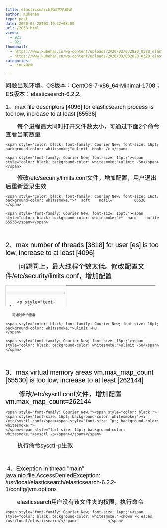 ```yaml
---
title: elasticsearch启动常见错误
author: Kubehan
type: post
date: 2020-03-28T03:19:32+08:00
url: /2033.html
views:
  - 921
  - 921
thumbnail:
  - https://www.kubehan.cn/wp-content/uploads/2020/03/032820_0320_elasticsear3.png
  - https://www.kubehan.cn/wp-content/uploads/2020/03/032820_0320_elasticsear3.png
categories:
  - Linux运维

---
```

<span style="font-size: 14pt;"><span style="color: black; font-family: Arial;">问题出现环境，OS版本：CentOS-7-x86_64-Minimal-1708；ES版本：elasticsearch-6.2.2。</span><br /> </span>

<span style="font-size: 14pt;"><span style="color: black; font-family: Arial;">1、max file descriptors [4096] for elasticsearch process is too low, increase to at least [65536]</span><br /> </span>

<span style="font-size: 14pt;"><span style="color: black; font-family: Arial;">　　每个进程最大同时打开文件数太小，可通过下面2个命令查看当前数量</span><br /> </span>

`<span style="color: black; font-family: Courier New; font-size: 16pt; background-color: whitesmoke;">ulimit -Hn<br />
</span>`

`<span style="font-family: Courier New; font-size: 14pt;"><span style="color: black; background-color: whitesmoke;">ulimit -Sn</span></span>`

<span style="font-size: 14pt;"><span style="color: black; font-family: Arial;">　　修改/etc/security/limits.conf文件，增加配置，用户退出后重新登录生效</span><br /> </span>

    <span style="color: black; font-family: Courier New; font-size: 16pt; background-color: whitesmoke;">*  soft    nofile          65536
    </span>

    <span style="font-family: Courier New; font-size: 16pt;"><span style="color: black; background-color: whitesmoke;">*  hard    nofile          65536</span></span>

<img decoding="async" src="https://www.kubehan.cn/wp-content/uploads/2020/03/032820_0320_elasticsear1.png" alt="" /> <span style="font-size: 12pt;"><br /> </span>

<span style="font-size: 16pt;"><span style="color: black; font-family: Arial;">2、max number of threads [3818] for user [es] is too low, increase to at least [4096]</span><br /> </span>

<span style="font-size: 16pt;"><span style="color: black; font-family: Arial;">　　问题同上，最大线程个数太低。修改配置文件/etc/security/limits.conf，增加配置</span><br /> </span>

<div>
  <table style="border-collapse: collapse; height: 67px;" border="0" width="527">
    <colgroup> <col style="width: 35px;" /> <col style="width: 287px;" /></colgroup> <tr>
      <td style="border: solid silver 0.5pt; padding: 3px;">
        <p style="text-align: right; background: #f4f4f4;">
          <span style="color: #afafaf; font-family: Consolas; font-size: 7pt;">1<br /> </span>
        </p>
        
        <p style="text-align: right; background: white;">
          <span style="color: #afafaf; font-family: Consolas; font-size: 7pt;">2</span>
        </p>
      </td>
      
      <td style="border-top: solid silver 0.5pt; border-left: none; border-bottom: solid silver 0.5pt; border-right: solid silver 0.5pt; padding: 3px;">
        <p style="background: #f4f4f4;">
          <span style="font-family: Consolas; font-size: 7pt;"><span style="color: black;">*               soft    nproc           4096</span><br /> </span>
        </p>
        
        <p style="background: white;">
          <span style="color: black; font-family: Consolas; font-size: 7pt;">*               hard    nproc           4096</span>
        </p>
      </td>
    </tr>
  </table>
</div>

<span style="color: black; font-family: Arial; font-size: 8pt;">　　可通过命令查看</span><span style="font-size: 12pt;"><br /> </span>

    <span style="color: black; font-family: Courier New; font-size: 16pt; background-color: whitesmoke;">ulimit -Hu
    </span>

    <span style="font-family: Courier New; font-size: 16pt;"><span style="color: black; background-color: whitesmoke;">ulimit -Su</span></span>

<img decoding="async" src="https://www.kubehan.cn/wp-content/uploads/2020/03/032820_0320_elasticsear2.png" alt="" /> <span style="font-size: 12pt;"><br /> </span>

<span style="font-size: 16pt;"><span style="color: black; font-family: Arial;">3、max virtual memory areas vm.max_map_count [65530] is too low, increase to at least [262144]</span><br /> </span>

<span style="font-size: 16pt;"><span style="color: black; font-family: Arial;">　　修改/etc/sysctl.conf文件，增加配置vm.max_map_count=262144</span><br /> </span>

    <span style="font-family: Courier New;"><span style="color: black;"><span style="font-size: 16pt; background-color: whitesmoke;">vi /etc/sysctl.conf</span><span style="font-size: 7pt; background-color: whitesmoke;">
    </span><span style="font-size: 14pt; background-color: whitesmoke;">sysctl -p</span></span></span>

<span style="font-size: 14pt;"><span style="color: black; font-family: Arial;">　　执行命令sysctl -p生效</span><br /> </span>

<img decoding="async" src="https://www.kubehan.cn/wp-content/uploads/2020/03/032820_0320_elasticsear3.png" alt="" /> <span style="font-size: 12pt;"><br /> </span>

<span style="font-size: 14pt;"><span style="color: black; font-family: Arial;"> 4、Exception in thread "main" java.nio.file.AccessDeniedException: /usr/local/elasticsearch/elasticsearch-6.2.2-1/config/jvm.options</span><br /> </span>

<span style="font-size: 14pt;"><span style="color: black; font-family: Arial;">　　elasticsearch用户没有该文件夹的权限，执行命令</span><br /> </span>

    <span style="font-family: Courier New; font-size: 14pt;"><span style="color: black; background-color: whitesmoke;">chown -R es:es /usr/local/elasticsearch/</span>				</span>
